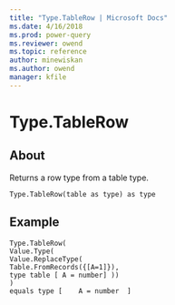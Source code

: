 ```yaml
---
title: "Type.TableRow | Microsoft Docs"
ms.date: 4/16/2018
ms.prod: power-query
ms.reviewer: owend
ms.topic: reference
author: minewiskan
ms.author: owend
manager: kfile
---
```

# Type.TableRow

  
## About  
Returns a row type from a table type.  
  
```  
Type.TableRow(table as type) as type  
```  
  
## Example  
  
```  
Type.TableRow(   
Value.Type(     
Value.ReplaceType(   
Table.FromRecords({[A=1]}),   
type table [ A = number] ))   
)   
equals type [    A = number  ]  
```  
